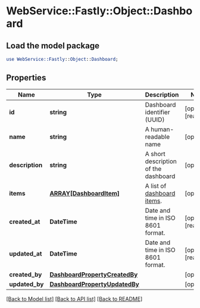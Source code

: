 # WebService::Fastly::Object::Dashboard

## Load the model package
```perl
use WebService::Fastly::Object::Dashboard;
```

## Properties
Name | Type | Description | Notes
------------ | ------------- | ------------- | -------------
**id** | **string** | Dashboard identifier (UUID) | [optional] [readonly] 
**name** | **string** | A human-readable name | [optional] 
**description** | **string** | A short description of the dashboard | [optional] 
**items** | [**ARRAY[DashboardItem]**](DashboardItem.md) | A list of [dashboard items](#dashboard-item). | [optional] 
**created_at** | **DateTime** | Date and time in ISO 8601 format. | [optional] [readonly] 
**updated_at** | **DateTime** | Date and time in ISO 8601 format. | [optional] [readonly] 
**created_by** | [**DashboardPropertyCreatedBy**](DashboardPropertyCreatedBy.md) |  | [optional] 
**updated_by** | [**DashboardPropertyUpdatedBy**](DashboardPropertyUpdatedBy.md) |  | [optional] 

[[Back to Model list]](../README.md#documentation-for-models) [[Back to API list]](../README.md#documentation-for-api-endpoints) [[Back to README]](../README.md)



